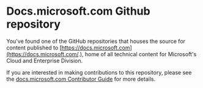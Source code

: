 # Docs.microsoft.com Github repository

You've found one of the GitHub repositories that houses the source for content published to [https://docs.microsoft.com](https://docs.microsoft.com/.), home of all technical content for Microsoft's Cloud and Enterprise Division.

If you are interested in making contributions to this repository, please see the [docs.microsoft.com Contributor Guide](https://github.com/BryanLa/Docs/blob/master/readme.md) for more details.  


